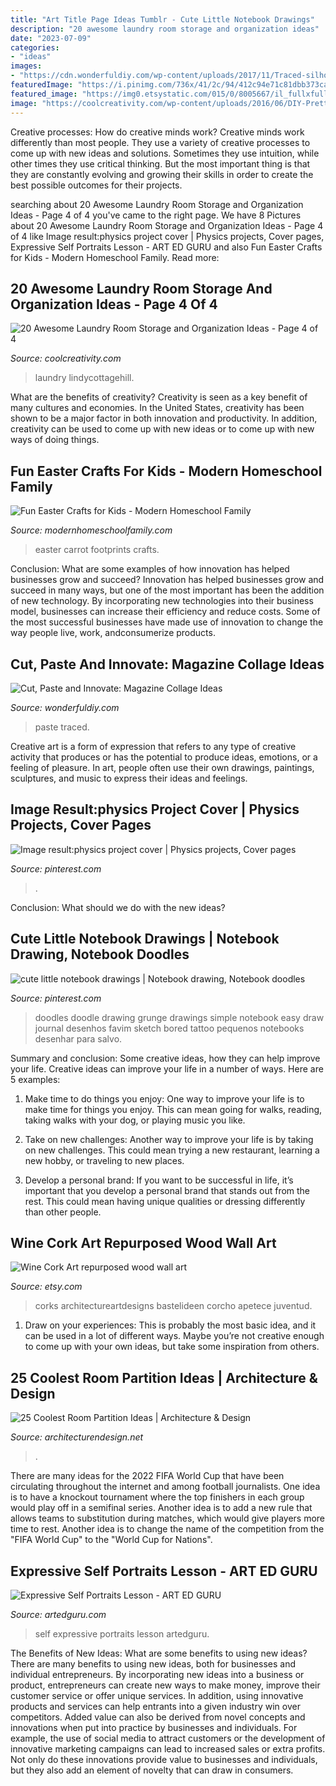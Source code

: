 ```yaml
---
title: "Art Title Page Ideas Tumblr - Cute Little Notebook Drawings"
description: "20 awesome laundry room storage and organization ideas"
date: "2023-07-09"
categories:
- "ideas"
images:
- "https://cdn.wonderfuldiy.com/wp-content/uploads/2017/11/Traced-silhouette-magazine-collage-art.jpg"
featuredImage: "https://i.pinimg.com/736x/41/2c/94/412c94e71c81dbb373caee8ba58018c3.jpg"
featured_image: "https://img0.etsystatic.com/015/0/8005667/il_fullxfull.461917260_bzcz.jpg"
image: "https://coolcreativity.com/wp-content/uploads/2016/06/DIY-Pretty-Utility-Cabinet.jpg"
---
```



Creative processes: How do creative minds work?
Creative minds work differently than most people. They use a variety of creative processes to come up with new ideas and solutions. Sometimes they use intuition, while other times they use critical thinking. But the most important thing is that they are constantly evolving and growing their skills in order to create the best possible outcomes for their projects.

	

		
searching about 20 Awesome Laundry Room Storage and Organization Ideas - Page 4 of 4 you've came to the right page. We have 8 Pictures about 20 Awesome Laundry Room Storage and Organization Ideas - Page 4 of 4 like Image result:physics project cover | Physics projects, Cover pages, Expressive Self Portraits Lesson - ART ED GURU and also Fun Easter Crafts for Kids - Modern Homeschool Family. Read more:
		
    
## 20 Awesome Laundry Room Storage And Organization Ideas - Page 4 Of 4

<img loading=lazy src="https://coolcreativity.com/wp-content/uploads/2016/06/DIY-Pretty-Utility-Cabinet.jpg" onerror="this.onerror=null;this.src='https://tse3.mm.bing.net/th?id=OIP.p70XIdFIukobnPAmAhCWHwHaN2&amp;pid=15.1';" alt="20 Awesome Laundry Room Storage and Organization Ideas - Page 4 of 4">

_Source: coolcreativity.com_

>laundry lindycottagehill. 

	

What are the benefits of creativity?
Creativity is seen as a key benefit of many cultures and economies. In the United States, creativity has been shown to be a major factor in both innovation and productivity. In addition, creativity can be used to come up with new ideas or to come up with new ways of doing things.

    
## Fun Easter Crafts For Kids - Modern Homeschool Family

<img loading=lazy src="https://modernhomeschoolfamily.com/wp-content/uploads/2015/03/600_ss_Carrot_Footprints.jpg" onerror="this.onerror=null;this.src='https://tse1.mm.bing.net/th?id=OIP.f91uNDPCVs5VKaEJJTWaTwHaLH&amp;pid=15.1';" alt="Fun Easter Crafts for Kids - Modern Homeschool Family">

_Source: modernhomeschoolfamily.com_

>easter carrot footprints crafts. 

	

Conclusion: What are some examples of how innovation has helped businesses grow and succeed?
Innovation has helped businesses grow and succeed in many ways, but one of the most important has been the addition of new technology. By incorporating new technologies into their business model, businesses can increase their efficiency and reduce costs. Some of the most successful businesses have made use of innovation to change the way people live, work, andconsumerize products.

    
## Cut, Paste And Innovate: Magazine Collage Ideas

<img loading=lazy src="https://cdn.wonderfuldiy.com/wp-content/uploads/2017/11/Traced-silhouette-magazine-collage-art.jpg" onerror="this.onerror=null;this.src='https://tse3.mm.bing.net/th?id=OIP.TUMio7ITk8hXF6QGMHCFOAHaKL&amp;pid=15.1';" alt="Cut, Paste and Innovate: Magazine Collage Ideas">

_Source: wonderfuldiy.com_

>paste traced. 

	

Creative art is a form of expression that refers to any type of creative activity that produces or has the potential to produce ideas, emotions, or a feeling of pleasure. In art, people often use their own drawings, paintings, sculptures, and music to express their ideas and feelings.

    
## Image Result:physics Project Cover | Physics Projects, Cover Pages

<img loading=lazy src="https://i.pinimg.com/736x/41/2c/94/412c94e71c81dbb373caee8ba58018c3.jpg" onerror="this.onerror=null;this.src='https://tse3.mm.bing.net/th?id=OIP.MSDPOY4OOf35EOjTv_Mw6AHaLG&amp;pid=15.1';" alt="Image result:physics project cover | Physics projects, Cover pages">

_Source: pinterest.com_

>. 

	

Conclusion: What should we do with the new ideas?
 

    
## Cute Little Notebook Drawings | Notebook Drawing, Notebook Doodles

<img loading=lazy src="https://i.pinimg.com/736x/7f/27/67/7f27678fec21d9baa679d6c3bfbf09f1--lyric-drawings-small-doodles-simple.jpg" onerror="this.onerror=null;this.src='https://tse3.mm.bing.net/th?id=OIP.BWbtaUgncJSpGyGK7I5XywHaJ4&amp;pid=15.1';" alt="cute little notebook drawings | Notebook drawing, Notebook doodles">

_Source: pinterest.com_

>doodles doodle drawing grunge drawings simple notebook easy draw journal desenhos favim sketch bored tattoo pequenos notebooks desenhar para salvo. 

	

Summary and conclusion: Some creative ideas, how they can help improve your life.
Creative ideas can improve your life in a number of ways. Here are 5 examples:
1. Make time to do things you enjoy: One way to improve your life is to make time for things you enjoy. This can mean going for walks, reading, taking walks with your dog, or playing music you like.

2. Take on new challenges: Another way to improve your life is by taking on new challenges. This could mean trying a new restaurant, learning a new hobby, or traveling to new places.

3. Develop a personal brand: If you want to be successful in life, it’s important that you develop a personal brand that stands out from the rest. This could mean having unique qualities or dressing differently than other people.


    
## Wine Cork Art Repurposed Wood Wall Art

<img loading=lazy src="https://img0.etsystatic.com/015/0/8005667/il_fullxfull.461917260_bzcz.jpg" onerror="this.onerror=null;this.src='https://tse1.mm.bing.net/th?id=OIP.3lUSDQWK6ndu3RR-qn47gQHaJ6&amp;pid=15.1';" alt="Wine Cork Art repurposed wood wall art">

_Source: etsy.com_

>corks architectureartdesigns bastelideen corcho apetece juventud. 

	

1. Draw on your experiences: This is probably the most basic idea, and it can be used in a lot of different ways. Maybe you’re not creative enough to come up with your own ideas, but take some inspiration from others.

    
## 25 Coolest Room Partition Ideas | Architecture &amp; Design

<img loading=lazy src="https://cdn.architecturendesign.net/wp-content/uploads/2014/08/3137.jpg" onerror="this.onerror=null;this.src='https://tse2.mm.bing.net/th?id=OIP.0U4_h8rUDRzr4zKdHGWjhgHaLK&amp;pid=15.1';" alt="25 Coolest Room Partition Ideas | Architecture &amp; Design">

_Source: architecturendesign.net_

>. 

	

There are many ideas for the 2022 FIFA World Cup that have been circulating throughout the internet and among football journalists. One idea is to have a knockout tournament where the top finishers in each group would play off in a semifinal series. Another idea is to add a new rule that allows teams to substitution during matches, which would give players more time to rest. Another idea is to change the name of the competition from the "FIFA World Cup" to the "World Cup for Nations".

    
## Expressive Self Portraits Lesson - ART ED GURU

<img loading=lazy src="http://www.artedguru.com/uploads/3/0/6/1/30613521/20180509-102318.jpg" onerror="this.onerror=null;this.src='https://tse1.mm.bing.net/th?id=OIP.F5zb0S2gJqi8GwdTNJbgfgHaK_&amp;pid=15.1';" alt="Expressive Self Portraits Lesson - ART ED GURU">

_Source: artedguru.com_

>self expressive portraits lesson artedguru. 

	

The Benefits of New Ideas: What are some benefits to using new ideas?
There are many benefits to using new ideas, both for businesses and individual entrepreneurs. By incorporating new ideas into a business or product, entrepreneurs can create new ways to make money, improve their customer service or offer unique services. In addition, using innovative products and services can help entrants into a given industry win over competitors.
Added value can also be derived from novel concepts and innovations when put into practice by businesses and individuals. For example, the use of social media to attract customers or the development of innovative marketing campaigns can lead to increased sales or extra profits. Not only do these innovations provide value to businesses and individuals, but they also add an element of novelty that can draw in consumers.

